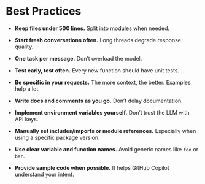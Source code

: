 # Best Practices

- **Keep files under 500 lines.**
  Split into modules when needed.

- **Start fresh conversations often.**
  Long threads degrade response quality.

- **One task per message.**
  Don’t overload the model.

- **Test early, test often.**
  Every new function should have unit tests.

- **Be specific in your requests.**
  The more context, the better. Examples help a lot.

- **Write docs and comments as you go.**
  Don’t delay documentation.

- **Implement environment variables yourself.**
  Don’t trust the LLM with API keys.

- **Manually set includes/imports or module references.**
  Especially when using a specific package version.

- **Use clear variable and function names.**
  Avoid generic names like `foo` or `bar`.

- **Provide sample code when possible.**
  It helps GitHub Copilot understand your intent.
